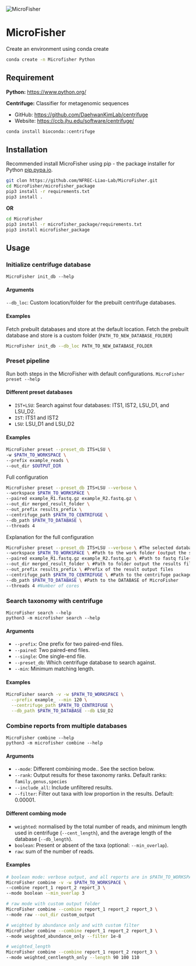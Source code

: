 ![MicroFisher](https://github.com/NFREC-Liao-Lab/MicroFisher/assets/58599570/fd62dd70-800f-437b-8faf-b05af0fa4277)
# MicroFisher
Create an environment using conda create
```bash
conda create -n Microfisher Python
```

## Requirement
**Python:** https://www.python.org/

**Centrifuge:** Classifier for metagenomic sequences
- GitHub: https://github.com/DaehwanKimLab/centrifuge
- Website: https://ccb.jhu.edu/software/centrifuge/
```bash
conda install bioconda::centrifuge
```

## Installation
Recommended install MicroFisher using pip - the package installer for Python [pip.pypa.io](https://pip.pypa.io).
```bash
git clon https://github.com/NFREC-Liao-Lab/MicroFisher.git
cd MicroFisher/microfisher_package
pip3 install -r requirements.txt
pip3 install .
```
**OR**
```bash
cd MicroFisher
pip3 install -r microfisher_package/requirements.txt
pip3 install microfisher_package
```

## Usage
### Initialize centrifuge database
`MicroFisher init_db --help`
#### Arguments
`--db_loc`: Custom location/folder for the prebuilt centrifuge databases.

#### Examples
Fetch prebuilt databases and store at the default location.
Fetch the prebuilt database and store is a custom folder (`PATH_TO_NEW_DATABASE_FOLDER`)
```bash
MicroFisher init_db --db_loc PATH_TO_NEW_DATABASE_FOLDER
```

### Preset pipeline
Run both steps in the MicroFisher with default configurations.
`MicroFisher preset --help` 

#### Different preset databases
- `IST+LSU`: Search against four databases: ITS1, IST2, LSU_D1, and LSU_D2.
- `IST`: ITS1 and IST2
- `LSU`: LSU_D1 and LSU_D2

#### Examples
```bash
MicroFisher preset --preset_db ITS+LSU \
-w $PATH_TO_WORKSPACE \
--prefix example_reads \
--out_dir $OUTPUT_DIR 
```

Full configuration
```bash
MicroFisher preset --preset_db ITS+LSU --verbose \
--workspace $PATH_TO_WORKSPACE \
--paired example_R1.fastq.gz example_R2.fastq.gz \
--out_dir merged_result_folder \
--out_prefix results_prefix \
--centrifuge_path $PATH_TO_CENTRIFUGE \
--db_path $PATH_TO_DATABASE \
--threads 4
```

Explanation for the full configuration 
```bash
MicroFisher preset --preset_db ITS+LSU --verbose \ #The selected databases used for the job (Metagenomic data: ITS+LSU; Metatranscriptomic data: LSU)
--workspace $PATH_TO_WORKSPACE \ #Path to the work folder (output the searching result) 
--paired example_R1.fastq.gz example_R2.fastq.gz \ #Path to fastq file(s) (using --single if the data is single end reads)
--out_dir merged_result_folder \ #Path to folder output the results files
--out_prefix results_prefix \ #Prefix of the result output files
--centrifuge_path $PATH_TO_CENTRIFUGE \ #Path to the centrifuge package (if necessary)
--db_path $PATH_TO_DATABASE \ #Path to the DATABASE of MicroFisher
--threads 4 #Number of cores
```





### Search taxonomy with centrifuge
`MicroFisher search --help` \
`python3 -m microfisher search --help`

#### Arguments
- `--prefix`: One prefix for two paired-end files.
- `--paired`: Two paired-end files.
- `--single`: One single-end file.
- `--preset_db`: Which centrifuge database to search against.
- `--min`: Minimum matching length.


#### Examples
```bash
MicroFisher search -v -w $PATH_TO_WORKSPACE \
  --prefix example_ --min 120 \
  --centrifuge_path $PATH_TO_CENTRIFUGE \
  --db_path $PATH_TO_DATABASE --db LSU_D2
```



### Combine reports from multiple databases
`MicroFisher combine --help` \
`python3 -m microfisher combine --help`


#### Arguments
- `--mode`: Different combining mode.. See the section below.
- `--rank`: Output results for these taxonomy ranks. Default ranks: `family,genus,species`
- `--include_all`: Include unfiltered results.
- `--filter`: Filter out taxa with low proportion in the results. Default: 0.00001.
  
  
#### Different combing mode
- `weighted`: normalised by the total number of reads, and
    minimum length used in centrifuge (`--cent_length`), and the average
    length of the database (`--db_length`).
- `boolean`: Present or absent of the taxa (optional: `--min_overlap`).
- `raw`: sum of the number of reads.


#### Examples

```bash
# boolean mode: verbose output, and all reports are in $PATH_TO_WORKSPACE folder
MicroFisher combine -v -w $PATH_TO_WORKSPACE \
--combine report_1 report_2 report_3 \
--mode boolean --min_overlap 3

# raw mode with custom output folder
MicroFisher combine --combine report_1 report_2 report_3 \
--mode raw --out_dir custom_output

# weighted by abundance only and with custom filter
MicroFisher combine --combine report_1 report_2 report_3 \
--mode weighted_abundance_only --filter 1e-8

# weighted_length
MicroFisher combine --combine report_1 report_2 report_3 \
--mode weighted_centlength_only --length 90 100 110
```
